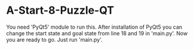 # A-Start-8-Puzzle-QT
You need 'PyQt5' module to run this.
After installation of PyQt5 you can change the start state and goal state from line 18 and 19 in 'main.py'.
Now you are ready to go. Just run 'main.py'.
